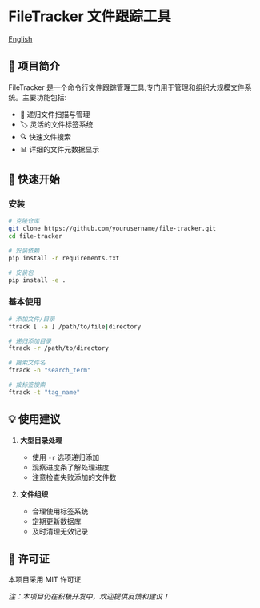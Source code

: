 # FileTracker 文件跟踪工具

[English](README.md)

## 📝 项目简介

FileTracker 是一个命令行文件跟踪管理工具,专门用于管理和组织大规模文件系统。主要功能包括:

- 📁 递归文件扫描与管理 
- 🏷️ 灵活的文件标签系统
- 🔍 快速文件搜索
- 📊 详细的文件元数据显示

## 🚀 快速开始

### 安装

```bash
# 克隆仓库
git clone https://github.com/yourusername/file-tracker.git
cd file-tracker

# 安装依赖
pip install -r requirements.txt

# 安装包
pip install -e .
```

### 基本使用

```bash
# 添加文件/目录
ftrack [ -a ] /path/to/file|directory

# 递归添加目录
ftrack -r /path/to/directory

# 搜索文件名
ftrack -n "search_term"

# 按标签搜索
ftrack -t "tag_name"
```

## 💡 使用建议

1. **大型目录处理**
   - 使用 `-r` 选项递归添加
   - 观察进度条了解处理进度
   - 注意检查失败添加的文件数

2. **文件组织**
   - 合理使用标签系统
   - 定期更新数据库
   - 及时清理无效记录

## 📄 许可证

本项目采用 MIT 许可证

*注：本项目仍在积极开发中，欢迎提供反馈和建议！*
